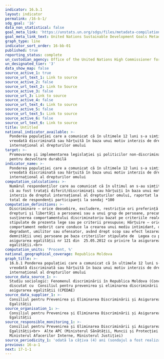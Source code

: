 ```yaml
---
indicator: 16.b.1
layout: indicator
permalink: /16-b-1/
sdg_goal: '16'
data_non_statistical: false
goal_meta_link: 'https://unstats.un.org/sdgs/files/metadata-compilation/Metadata-Goal-10.pdf'
goal_meta_link_text: United Nations Sustainable Development Goals Metadata (PDF 4.0 MB)
graph_type: line
indicator_sort_order: 16-bb-01
published: true
reporting_status: complete
un_custodian_agency: Office of the United Nations High Commissioner for Human Rights (OHCHR)
un_designated_tier: '3'
data_show_map: false
source_active_1: true
source_url_text_1: Link to source
source_active_2: false
source_url_text_2: Link to Source
source_active_3: false
source_url_3: Link to source
source_active_4: false
source_url_text_4: Link to source
source_active_5: false
source_url_text_5: Link to source
source_active_6: false
source_url_text_6: Link to source
title: Untitled
national_indicator_available: >-
  Ponderea populației care a comunicat că în ultimele 12 luni s-a simțit 
  vreodată discriminată sau hărțuită în baza unui motiv interzis de dreptul
  internațional al drepturilor omului
target: >-
  Promovarea și implementarea legislației și politicilor non-discriminatorii
  pentru dezvoltare durabilă
indicator_name: >-
  Ponderea populației care a comunicat că în ultimele 12 luni s-a simțit 
  vreodată discriminată sau hărțuită în baza unui motiv interzis de dreptul
  internațional al drepturilor omului
computation_calculations: >-
  Numărul respondenților care au comunicat că în ultimul an s-au simțit vreodată
  că au fost tratați diferit/discriminați sau hărțuiți în baza unui motiv
  interzis de dreptul internațional al drepturilor omului, raportat la numărul
  total de respondenți participanți la sondaj *100
computation_definitions: >-
  Discriminare – orice deosebire, excludere, restricție ori preferință în
  drepturi și libertăți a persoanei sau a unui grup de persoane, precum și
  susținerea comportamentului discriminatoriu bazat pe criteriile reale,
  stipulate de prezenta lege sau pe criterii presupuse; Hărțuire – orice
  comportament nedorit care conduce la crearea unui mediu intimidant, ostil,
  degradant, umilitor sau ofensator, având drept scop sau efect lezarea
  demnității unei persoane pe baza criteriilor stipulate de  Legea cu privire la
  asigurarea egalității nr 121 din  25.05.2012 cu privire la asigurarea
  egalității.<br>
computation_units: 'Procent, %'
national_geographical_coverage: Republica Moldova
graph_title: >-
  16.b.1 Ponderea populației care a comunicat că în ultimele 12 luni s-a simțit 
  vreodată discriminată sau hărțuită în baza unui motiv interzis de dreptul
  internațional al drepturilor omului
source_data_source_1: >-
  Studiu sociologic: Fenomenul discriminării în Republica Moldova (Concept
  discutat cu  Consiliul pentru prevenirea și eliminarea discriminării și
  asigurarea egalității (CPEDAE)
source_data_supplier_1: >-
  Consiliul pentru Prevenirea și Eliminarea Discriminării și Asigurarea
  Egalității
source_organisation_1: >-
  Consiliul pentru Prevenirea și Eliminarea Discriminării și Asigurarea
  Egalității
source_responsible_monitoring_1: >-
  Consiliul pentru Prevenirea și Eliminarea Discriminării și Asigurarea
  Egalității<br>  Alte APC (Ministerul Sănătății, Muncii și Protecției Sociale,
  Ministerul Afacerilor Interne, Ministerul Justiției)
source_periodicity_1: 'odată la câțiva (4) ani (sondajul a fost realizat in 2010, 2014, 2018)'
previous: 16-a-1
next: 17-1-1
---
```

